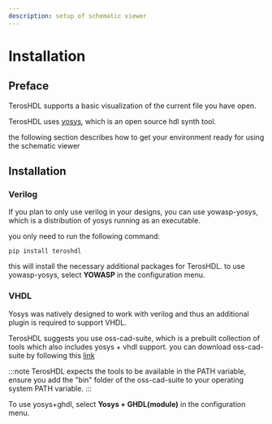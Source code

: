 ```yaml
---
description: setup of schematic viewer
---
```


# Installation

## Preface
TerosHDL supports a basic visualization of the current file you have open.

TerosHDL uses [yosys](https://github.com/YosysHQ/yosys), which is an open source hdl synth tool.

the following section describes how to get your environment ready for using the schematic viewer


## Installation
### Verilog
If you plan to only use verilog in your designs, you can use yowasp-yosys, which is a distribution of yosys running as an executable.

you only need to run the following command:
```
pip install teroshdl
```
this will install the necessary additional packages for TerosHDL.
to use yowasp-yosys, select **YOWASP** in the configuration menu.


### VHDL
Yosys was natively designed to work with verilog and thus an additional plugin is required to support VHDL.

TerosHDL suggests you use oss-cad-suite, which is a prebuilt collection of tools which also includes yosys + vhdl support.
you can download oss-cad-suite by following this [link](https://github.com/YosysHQ/oss-cad-suite-build/releases)

:::note
TerosHDL expects the tools to be available in the PATH variable, ensure you add the "bin" folder of the oss-cad-suite to your operating system PATH variable.
:::

To use yosys+ghdl, select **Yosys + GHDL(module)** in the configuration menu.

